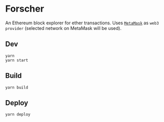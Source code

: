 # Forscher

An Ethereum block explorer for ether transactions. Uses [`MetaMask`](https://metamask.io/) as `web3 provider` (selected network on MetaMask will be used).

## Dev

```
yarn
yarn start
```

## Build

```
yarn build
```

## Deploy

```
yarn deploy
```

